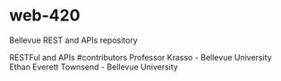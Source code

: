 # web-420
Bellevue REST and APIs repository

RESTFul and APIs #contributors Professor Krasso - Bellevue University Ethan Everett Townsend - Bellevue University
